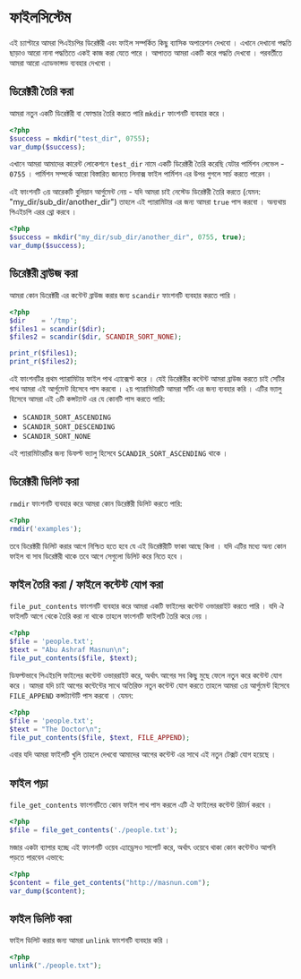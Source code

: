 # ফাইলসিস্টেম

এই চ্যাপ্টারে আমরা পিএইচপির ডিরেক্টরী এবং ফাইল সম্পর্কিত কিছু ব্যাসিক অপারেশন দেখবো । এখানে দেখানো পদ্ধতি ছাড়াও আরো নানা পদ্ধতিতে একই কাজ করা যেতে পারে । আপাতত আমরা একটি করে পদ্ধতি দেখবো । পরবর্তীতে আমরা আরো এ্যাডভান্সড ব্যবহার দেখবো ।

## ডিরেক্টরী তৈরি করা

আমরা নতুন একটি ডিরেক্টরী বা ফোল্ডার তৈরি করতে পারি `mkdir` ফাংশনটি ব্যবহার করে ।

```php
<?php
$success = mkdir("test_dir", 0755);
var_dump($success);
```

এখানে আমরা আমাদের কারেন্ট লোকেশনে `test_dir` নামে একটি ডিরেক্টরী তৈরি করেছি যেটার পার্মিশন লেভেল - `0755` । পার্মিশন সম্পর্কে আরো বিস্তারিত জানতে লিনাক্স ফাইল পার্মিশন এর উপর গুগলে সার্চ করতে পারেন ।

এই ফাংশনটি ৩য় আরেকটি বুলিয়ান আর্গুমেন্ট নেয় - যদি আমরা চাই নেস্টেড ডিরেক্টরী তৈরি করতে \(যেমন: "my\_dir/sub\_dir/another\_dir"\) তাহলে এই প্যারামিটার এর জন্য আমরা `true` পাস করবো । অন্যথায় পিএইচপি এরর থ্রো করবে ।

```php
<?php
$success = mkdir("my_dir/sub_dir/another_dir", 0755, true);
var_dump($success);
```

## ডিরেক্টরী ব্রাউজ করা

আমরা কোন ডিরেক্টরী এর কন্টেন্ট ব্রাউজ করার জন্য `scandir` ফাংশনটি ব্যবহার করতে পারি ।

```php
<?php
$dir    = '/tmp';
$files1 = scandir($dir);
$files2 = scandir($dir, SCANDIR_SORT_NONE);

print_r($files1);
print_r($files2);
```

এই ফাংশনটির প্রথম প্যারামিটার ফাইল পাথ এ্যাক্সেপ্ট করে । যেই ডিরেক্টরীর কন্টেন্ট আমরা ব্রাউজ করতে চাই সেটির পাথ আমরা এই আর্গুমেন্ট হিসেবে পাস করবো । ২য় প্যারামিটারটি আমরা সর্টিং এর জন্য ব্যবহার করি । এটির ভ্যালু হিসেবে আমরা এই ৩টি কন্সট্যান্ট এর যে কোনটি পাস করতে পারি:

* `SCANDIR_SORT_ASCENDING`
* `SCANDIR_SORT_DESCENDING`
* `SCANDIR_SORT_NONE`

এই প্যারামিটারটির জন্য ডিফল্ট ভ্যালু হিসেবে `SCANDIR_SORT_ASCENDING` থাকে ।

## ডিরেক্টরী ডিলিট করা

`rmdir` ফাংশনটি ব্যবহার করে আমরা কোন ডিরেক্টরী ডিলিট করতে পারি:

```php
<?php
rmdir('examples');
```

তবে ডিরেক্টরী ডিলিট করার আগে নিশ্চিত হতে হবে যে এই ডিরেক্টরীটি ফাকা আছে কিনা । যদি এটির মধ্যে অন্য কোন ফাইল বা সাব ডিরেক্টরী থাকে তবে আগে সেগুলো ডিলিট করে নিতে হবে ।

## ফাইল তৈরি করা / ফাইলে কন্টেন্ট যোগ করা

`file_put_contents` ফাংশনটি ব্যবহার করে আমরা একটি ফাইলের কন্টেন্ট ওভাররাইট করতে পারি । যদি ঐ ফাইলটি আগে থেকে তৈরি করা না থাকে তাহলে ফাংশনটি ফাইলটি তৈরি করে নেয় ।

```php
<?php
$file = 'people.txt';
$text = "Abu Ashraf Masnun\n";
file_put_contents($file, $text);
```

ডিফল্টভাবে পিএইচপি ফাইলের কন্টেন্ট ওভাররাইট করে, অর্থাৎ আগের সব কিছু মুছে ফেলে নতুন করে কন্টেন্ট যোগ করে । আমরা যদি চাই আগের কন্টেন্টের সাথে অতিরিক্ত নতুন কন্টেন্ট যোগ করতে তাহলে আমরা ৩য় আর্গুমেন্ট হিসেবে `FILE_APPEND` কন্সট্যান্টটি পাস করবো । যেমন:

```php
<?php
$file = 'people.txt';
$text = "The Doctor\n";
file_put_contents($file, $text, FILE_APPEND);
```

এবার যদি আমরা ফাইলটি খুলি তাহলে দেখবো আমাদের আগের কন্টেন্ট এর সাথে এই নতুন টেক্সট যোগ হয়েছে ।

## ফাইল পড়া

`file_get_contents` ফাংশনটিতে কোন ফাইল পাথ পাস করলে এটি ঐ ফাইলের কন্টেন্ট রিটার্ন করবে ।

```php
<?php
$file = file_get_contents('./people.txt');
```

মজার একটা ব্যাপার হচ্ছে এই ফাংশনটি ওয়েব এ্যাড্রেসও সাপোর্ট করে, অর্থাৎ ওয়েবে থাকা কোন কন্টেন্টও আপনি পড়তে পারবেন এভাবে:

```php
<?php
$content = file_get_contents("http://masnun.com");
var_dump($content);
```

## ফাইল ডিলিট করা

ফাইল ডিলিট করার জন্য আমরা `unlink` ফাংশনটি ব্যবহার করি ।

```php
<?php
unlink("./people.txt");
```

